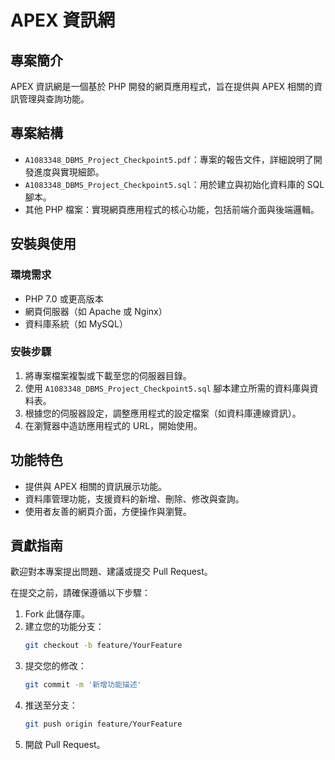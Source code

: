 # APEX 資訊網

## 專案簡介

APEX 資訊網是一個基於 PHP 開發的網頁應用程式，旨在提供與 APEX 相關的資訊管理與查詢功能。

## 專案結構

- `A1083348_DBMS_Project_Checkpoint5.pdf`：專案的報告文件，詳細說明了開發進度與實現細節。
- `A1083348_DBMS_Project_Checkpoint5.sql`：用於建立與初始化資料庫的 SQL 腳本。
- 其他 PHP 檔案：實現網頁應用程式的核心功能，包括前端介面與後端邏輯。

## 安裝與使用

### 環境需求

- PHP 7.0 或更高版本
- 網頁伺服器（如 Apache 或 Nginx）
- 資料庫系統（如 MySQL）

### 安裝步驟

1. 將專案檔案複製或下載至您的伺服器目錄。
2. 使用 `A1083348_DBMS_Project_Checkpoint5.sql` 腳本建立所需的資料庫與資料表。
3. 根據您的伺服器設定，調整應用程式的設定檔案（如資料庫連線資訊）。
4. 在瀏覽器中造訪應用程式的 URL，開始使用。

## 功能特色

- 提供與 APEX 相關的資訊展示功能。
- 資料庫管理功能，支援資料的新增、刪除、修改與查詢。
- 使用者友善的網頁介面，方便操作與瀏覽。

## 貢獻指南

歡迎對本專案提出問題、建議或提交 Pull Request。

在提交之前，請確保遵循以下步驟：

1. Fork 此儲存庫。
2. 建立您的功能分支：
   ```bash
   git checkout -b feature/YourFeature
   ```
3. 提交您的修改：
   ```bash
   git commit -m '新增功能描述'
   ```
4. 推送至分支：
   ```bash
   git push origin feature/YourFeature
   ```
5. 開啟 Pull Request。

